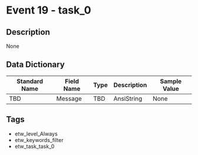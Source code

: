 # Event 19 - task_0

## Description
None

## Data Dictionary
|Standard Name|Field Name|Type|Description|Sample Value|
|---|---|---|---|---|
|TBD|Message|TBD|AnsiString|None|None|

## Tags
* etw_level_Always
* etw_keywords_filter
* etw_task_task_0